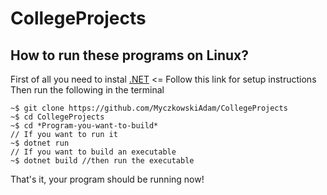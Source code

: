 # CollegeProjects

## How to run these programs on Linux?

First of all you need to instal [.NET](https://www.microsoft.com/net/core) <= Follow this link for setup instructions
Then run the following in the terminal

    ~$ git clone https://github.com/MyczkowskiAdam/CollegeProjects
    ~$ cd CollegeProjects
    ~$ cd *Program-you-want-to-build*
    // If you want to run it
    ~$ dotnet run
    // If you want to build an executable
    ~$ dotnet build //then run the executable

That's it, your program should be running now!


